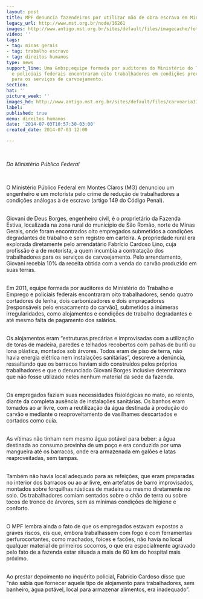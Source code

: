 ```yaml
---
layout: post
title: MPF denuncia fazendeiros por utilizar mão de obra escrava em Minas Gerais
legacy_url: http://www.mst.org.br/node/16261
images: http://www.antigo.mst.org.br/sites/default/files/imagecache/foto_destaque/carvoariaII.jpg
video: ''
tags:
- tag: minas gerais
- tag: trabalho escravo
- tag: direitos humanos
type: news
support_line: Uma &nbsp;equipe formada por auditores do Ministério do Trabalho e Emprego
  e policiais federais encontraram oito trabalhadores em condições precárias de trabalho
  para os serviços de carvoejamento.
section: 
hat: ''
picture_week: ''
images_hd: http://www.antigo.mst.org.br/sites/default/files/carvoariaII.jpg
label: 
published: true
menu: direitos humanos
date: '2014-07-03T10:57:30-03:00'
created_date: 2014-07-03 12:00

---
```

<p>&nbsp;</p><p><em>Do Ministério Público Federal</em></p><div>&nbsp;</div><p>O Ministério Público Federal em Montes Claros (MG) denunciou um engenheiro e um motorista pelo crime de redução de trabalhadores a condições análogas à de escravo (artigo 149 do Código Penal).</p><p><br>Giovani de Deus Borges, engenheiro civil, é o proprietário da Fazenda Estiva, localizada na zona rural do município de São Romão, norte de Minas Gerais, onde foram encontrados oito empregados submetidos a condições degradantes de trabalho e sem registro em carteira. A propriedade rural era explorada diretamente pelo arrendatário Fabrício Cardoso Lino, cuja profissão é a de motorista, a quem incumbia a contratação dos trabalhadores para os serviços de carvoejamento. Pelo arrendamento, Giovani recebia 10% da receita obtida com a venda do carvão produzido em suas terras.</p><p><br>Em 2011, equipe formada por auditores do Ministério do Trabalho e Emprego e policiais federais encontraram oito trabalhadores, sendo quatro cortadores de lenha, dois carbonizadores e dois empraçadores [responsáveis pelo ensacamento do carvão], submetidos a inúmeras irregularidades, como alojamentos e condições de trabalho degradantes e até mesmo falta de pagamento dos salários.</p><p><br>Os alojamentos eram “estruturas precárias e improvisadas com a utilização de toras de madeira, paredes e telhados recobertos com palhas de buriti ou lona plástica, montados sob árvores. Todos eram de piso de terra, não havia energia elétrica nem instalações sanitárias”, descreve a denúncia, ressaltando que os barracos haviam sido construídos pelos próprios trabalhadores e que o denunciado Giovani Borges inclusive determinara que não fosse utilizado neles nenhum material da sede da fazenda.</p><p><br>Os empregados faziam suas necessidades fisiológicas no mato, ao relento, diante da completa ausência de instalações sanitárias. Os banhos eram tomados ao ar livre, com a reutilização da água destinada à produção do carvão e mediante o reaproveitamento de vasilhames descartados e cortados como cuia.</p><p><br>As vítimas não tinham nem mesmo água potável para beber: a água destinada ao consumo provinha de um poço e era conduzida por uma mangueira até os barracos, onde era armazenada em galões e latas reaproveitadas, sem tampas.</p><p><br>Também não havia local adequado para as refeições, que eram preparadas no interior dos barracos ou ao ar livre, em artefatos de barro improvisados, montados sobre forquilhas rústicas de madeira ou mesmo diretamente no solo. Os trabalhadores comiam sentados sobre o chão de terra ou sobre tocos de tronco de árvores, sem as mínimas condições de higiene e conforto.</p><p><br>O MPF lembra ainda o fato de que os empregados estavam expostos a graves riscos, eis que, embora trabalhassem com fogo e com ferramentas perfurocortantes, como machados, foices e facões, não havia no local qualquer material de primeiros socorros, o que era especialmente agravado pelo fato de a fazenda estar situada a mais de 60 km do hospital mais próximo.</p><p><br>Ao prestar depoimento no inquérito policial, Fabrício Cardoso disse que “não sabia que fornecer aquele tipo de alojamento para trabalhadores, sem banheiro, água potável, local para armazenar alimentos, era inadequado”.</p><div>&nbsp;</div>
